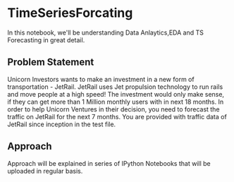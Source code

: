 # TimeSeriesForcating
In this notebook, we'll be understanding Data Anlaytics,EDA and TS Forecasting in great detail.

## Problem Statement
Unicorn Investors wants to make an investment in a new form of transportation - JetRail. JetRail uses Jet propulsion technology to run 
rails and move people at a high speed! The investment would only make sense, if they can get more than 1 Million monthly users with in 
next 18 months. In order to help Unicorn Ventures in their decision, you need to forecast the traffic on JetRail for the next 7 months.
You are provided with traffic data of JetRail since inception in the test file.

## Approach
Approach will be explained in series of IPython Notebooks that will be uploaded in regular basis.
